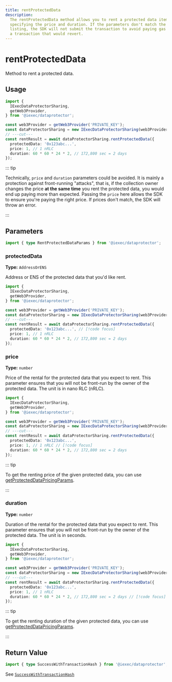 ```yaml
---
title: rentProtectedData
description:
  The rentProtectedData method allows you to rent a protected data item by
  specifying the price and duration. If the parameters don't match the current
  listing, the SDK will not submit the transaction to avoid paying gas fees for
  a transaction that would revert.
---
```


# rentProtectedData <ChainNotSupportedBadge />

Method to rent a protected data.

## Usage

```ts twoslash
import {
  IExecDataProtectorSharing,
  getWeb3Provider,
} from '@iexec/dataprotector';

const web3Provider = getWeb3Provider('PRIVATE_KEY');
const dataProtectorSharing = new IExecDataProtectorSharing(web3Provider);
// ---cut---
const rentResult = await dataProtectorSharing.rentProtectedData({
  protectedData: '0x123abc...',
  price: 1, // 1 nRLC
  duration: 60 * 60 * 24 * 2, // 172,800 sec = 2 days
});
```

::: tip

Technically, `price` and `duration` parameters could be avoided. It is mainly a
protection against front-running "attacks", that is, if the collection owner
changes the price **at the same time** you rent the protected data, you would
end up paying more than expected. Passing the `price` here allows the SDK to
ensure you're paying the right price. If prices don't match, the SDK will throw
an error.

:::

## Parameters

```ts twoslash
import { type RentProtectedDataParams } from '@iexec/dataprotector';
```

### protectedData <RequiredBadge />

**Type:** `AddressOrENS`

Address or ENS of the protected data that you'd like rent.

```ts twoslash
import {
  IExecDataProtectorSharing,
  getWeb3Provider,
} from '@iexec/dataprotector';

const web3Provider = getWeb3Provider('PRIVATE_KEY');
const dataProtectorSharing = new IExecDataProtectorSharing(web3Provider);
// ---cut---
const rentResult = await dataProtectorSharing.rentProtectedData({
  protectedData: '0x123abc...', // [!code focus]
  price: 1, // 1 nRLC
  duration: 60 * 60 * 24 * 2, // 172,800 sec = 2 days
});
```

### price <RequiredBadge />

**Type:** `number`

Price of the rental for the protected data that you expect to rent. This
parameter ensures that you will not be front-run by the owner of the protected
data. The unit is in nano RLC (nRLC).

```ts twoslash
import {
  IExecDataProtectorSharing,
  getWeb3Provider,
} from '@iexec/dataprotector';

const web3Provider = getWeb3Provider('PRIVATE_KEY');
const dataProtectorSharing = new IExecDataProtectorSharing(web3Provider);
// ---cut---
const rentResult = await dataProtectorSharing.rentProtectedData({
  protectedData: '0x123abc...',
  price: 1, // 1 nRLC // [!code focus]
  duration: 60 * 60 * 24 * 2, // 172,800 sec = 2 days
});
```

::: tip

To get the renting price of the given protected data, you can use
[getProtectedDataPricingParams](/references/dataProtector/dataProtectorSharing/read/getProtectedDataPricingParams).

:::

### duration <RequiredBadge />

**Type:** `number`

Duration of the rental for the protected data that you expect to rent. This
parameter ensures that you will not be front-run by the owner of the protected
data. The unit is in seconds.

```ts twoslash
import {
  IExecDataProtectorSharing,
  getWeb3Provider,
} from '@iexec/dataprotector';

const web3Provider = getWeb3Provider('PRIVATE_KEY');
const dataProtectorSharing = new IExecDataProtectorSharing(web3Provider);
// ---cut---
const rentResult = await dataProtectorSharing.rentProtectedData({
  protectedData: '0x123abc...',
  price: 1, // 1 nRLC
  duration: 60 * 60 * 24 * 2, // 172,800 sec = 2 days // [!code focus]
});
```

::: tip

To get the renting duration of the given protected data, you can use
[getProtectedDataPricingParams](/references/dataProtector/dataProtectorSharing/read/getProtectedDataPricingParams).

:::

## Return Value

```ts twoslash
import { type SuccessWithTransactionHash } from '@iexec/dataprotector';
```

See
[`SuccessWithTransactionHash`](/references/dataProtector/types#successwithtransactionhash)

<script setup>
import RequiredBadge from '@/components/RequiredBadge.vue'
import ChainNotSupportedBadge from '@/components/ChainNotSupportedBadge.vue'
</script>

